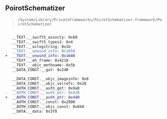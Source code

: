 ## PoirotSchematizer

> `/System/Library/PrivateFrameworks/PoirotSchematizer.framework/PoirotSchematizer`

```diff

   __TEXT.__swift5_assocty: 0x60
   __TEXT.__swift5_types2: 0x4
   __TEXT.__oslogstring: 0x1b
-  __TEXT.__unwind_info: 0x1658
+  __TEXT.__unwind_info: 0x1648
   __TEXT.__eh_frame: 0x4218
   __TEXT.__objc_methname: 0x5b
   __DATA_CONST.__got: 0x2d0

   __DATA_CONST.__objc_imageinfo: 0x8
   __DATA_CONST.__objc_selrefs: 0x28
   __AUTH_CONST.__auth_got: 0x9a0
-  __AUTH_CONST.__auth_ptr: 0x438
+  __AUTH_CONST.__auth_ptr: 0x440
   __AUTH_CONST.__const: 0x2890
   __AUTH_CONST.__objc_const: 0x6b0
   __DATA.__data: 0x3f8

```
